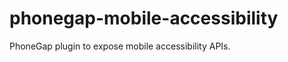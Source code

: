 phonegap-mobile-accessibility
=============================

PhoneGap plugin to expose mobile accessibility APIs.
